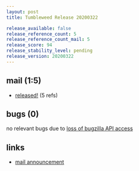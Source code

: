 ```yaml
---
layout: post
title: Tumbleweed Release 20200322

release_available: false
release_reference_count: 5
release_reference_count_mail: 5
release_score: 94
release_stability_level: pending
release_version: 20200322
---
```


## mail (1:5)

- [released!](https://lists.opensuse.org/opensuse-factory/2020-03/msg00283.html) (5 refs)

## bugs (0)

<!--more-->

no relevant bugs due to [loss of bugzilla API access](https://bugzilla.opensuse.org/show_bug.cgi?id=1157722)



## links

- [mail announcement](https://lists.opensuse.org/opensuse-factory/2020-03/msg00282.html)
